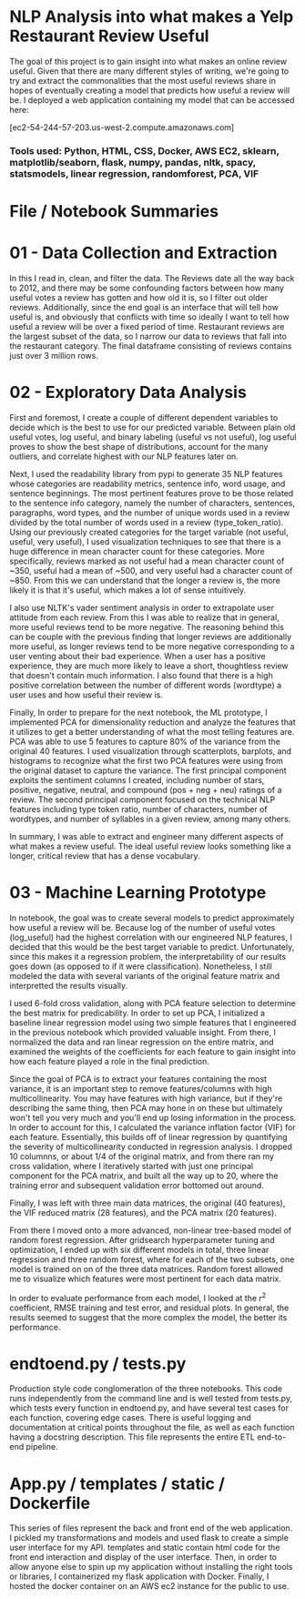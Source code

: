 # NLP Analysis into what makes a Yelp Restaurant Review Useful

The goal of this project is to gain insight into what makes an online review useful. Given that there are many different styles of writing, we're going to try and extract the commonalities that the most useful reviews share in hopes of eventually creating a model that predicts how useful a review will be. I deployed a web application containing my model that can be accessed here:

[ec2-54-244-57-203.us-west-2.compute.amazonaws.com]

### Tools used: Python, HTML, CSS, Docker, AWS EC2, sklearn, matplotlib/seaborn, flask, numpy, pandas, nltk, spacy, statsmodels, linear regression, randomforest, PCA, VIF

# File / Notebook Summaries

# 01 - Data Collection and Extraction

In this I read in, clean, and filter the data. The Reviews date all the way back to 2012, and there may be some confounding factors between how many useful votes a review has gotten and how old it is, so I filter out older reviews. Additionally, since the end goal is an interface that will tell how useful is, and obviously that conflicts with time so ideally I want to tell how useful a review will be over a fixed period of time. Restaurant reviews are the largest subset of the data, so I narrow our data to reviews that fall into the restaurant category. The final dataframe consisting of reviews contains just over 3 million rows.

# 02 - Exploratory Data Analysis

First and foremost, I create a couple of different dependent variables to decide which is the best to use for our predicted variable. Between plain old useful votes, log useful, and binary labeling (useful vs not useful), log useful proves to show the best shape of distributions, account for the many outliers, and correlate highest with our NLP features later on. 

Next, I used the readability library from pypi to generate 35 NLP features whose categories are readability metrics, sentence info, word usage, and sentence beginnings. The most pertinent features prove to be those related to the sentence info category, namely the number of characters, sentences, paragraphs, word types, and the number of unique words used in a review divided by the total number of words used in a review (type_token_ratio). Using our previously created categories for the target variable (not useful, useful, very useful), I used visualization techniques to see that there is a huge difference in mean character count for these categories. More specifically, reviews marked as not useful had a mean character count of ~350, useful had a mean of ~500, and very useful had a character count of ~850. From this we can understand that the longer a review is, the more likely it is that it's useful, which makes a lot of sense intuitively. 

I also use NLTK's vader sentiment analysis in order to extrapolate user attitude from each review. From this I was able to realize that in general, more useful reviews tend to be more negative. The reasoning behind this can be couple with the previous finding that longer reviews are additionally more useful, as longer reviews tend to be more negative corresponding to a user venting about their bad experience. When a user has a positive experience, they are much more likely to leave a short, thoughtless review that doesn't contain much information. I also found that there is a high positive correlation between the number of different words (wordtype) a user uses and how useful their review is. 

Finally, In order to prepare for the next notebook, the ML prototype, I implemented PCA for dimensionality reduction and analyze the features that it utilizes to get a better understanding of what the most telling features are. PCA was able to use 5 features to capture 80% of the variance from the original 40 features. I used visualization through scatterplots, barplots, and histograms to recognize what the first two PCA features were using from the original dataset to capture the variance. The first principal component exploits the sentiment columns I created, including number of stars, positive, negative, neutral, and compound (pos + neg + neu) ratings of a review. The second principal component focused on the technical NLP features including type token ratio, number of characters, number of wordtypes, and number of syllables in a given review, among many others. 

In summary, I was able to extract and engineer many different aspects of what makes a review useful. The ideal useful review looks something like a longer, critical review that has a dense vocabulary. 

# 03 - Machine Learning Prototype

In notebook, the goal was to create several models to predict approximately how useful a review will be. Because log of the number of useful votes (log_useful) had the highest correlation with our engineered NLP features, I decided that this would be the best target variable to predict. Unfortunately, since this makes it a regression problem, the interpretability of our results goes down (as opposed to if it were classification). Nonetheless, I still modeled the data with several variants of the original feature matrix and interpretted the results visually. 

I used 6-fold cross validation, along with PCA feature selection to determine the best matrix for predicability. In order to set up PCA, I initialized a baseline linear regression model using two simple features that I engineered in the previous notebook which provided valuable insight. From there, I normalized the data and ran linear regression on the entire matrix, and examined the weights of the coefficients for each feature to gain insight into how each feature played a role in the final prediction. 

Since the goal of PCA is to extract your features containing the most variance, it is an important step to remove features/columns with high multicollinearity. You may have features with high variance, but if they're describing the same thing, then PCA may hone in on these but ultimately won't tell you very much and you'll end up losing information in the process. In order to account for this, I calculated the variance inflation factor (VIF) for each feature. Essentially, this builds off of linear regression by quantifying the severity of multicollinearity conducted in regression analysis. I dropped 10 columnns, or about 1/4 of the original matrix, and from there ran my cross validation, where I iteratively started with just one principal component for the PCA matrix, and built all the way up to 20, where the training error and subsequent validation error bottomed out around. 

Finally, I was left with three main data matrices, the original (40 features), the VIF reduced matrix (28 features), and the PCA matrix (20 features). 

From there I moved onto a more advanced, non-linear tree-based model of random forest regression. After gridsearch hyperparameter tuning and optimization, I ended up with six different models in total, three linear regression and three random forest, where for each of the two subsets, one model is trained on on of the three data matrices. Random forest allowed me to visualize which features were most pertinent for each data matrix.

In order to evaluate performance from each model, I looked at the $r^2$ coefficient, RMSE training and test error, and residual plots. In general, the results seemed to suggest that the more complex the model, the better its performance. 


# endtoend.py / tests.py

Production style code conglomeration of the three notebooks. This code runs independently from the command line and is well tested from tests.py, which tests every function in endtoend.py, and have several test cases for each function, covering edge cases. There is useful logging and documentation at critical points throughout the file, as well as each function having a docstring description. This file represents the entire ETL end-to-end pipeline.

# App.py / templates / static / Dockerfile

This series of files represent the back and front end of the web application. I pickled my transformations and models and used flask to create a simple user interface for my API. templates and static contain html code for the front end interaction and display of the user interface. Then, in order to allow anyone else to spin up my application without installing the right tools or libraries, I containerized my flask application with Docker. Finally, I hosted the docker container on an AWS ec2 instance for the public to use. 
